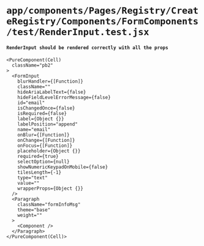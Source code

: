 # `app/components/Pages/Registry/CreateRegistry/Components/FormComponents/test/RenderInput.test.jsx`

#### `RenderInput should be rendered correctly with all the props`

```
<PureComponent(Cell)
  className="pb2"
>
  <FormInput
    blurHandler={[Function]}
    className=""
    hideAriaLabelText={false}
    hideFieldLevelErrorMessage={false}
    id="email"
    isChangedOnce={false}
    isRequired={false}
    label={Object {}}
    labelPosition="append"
    name="email"
    onBlur={[Function]}
    onChange={[Function]}
    onFocus={[Function]}
    placeholder={Object {}}
    required={true}
    selectOption={null}
    showNumericKeypadOnMobile={false}
    tilesLength={-1}
    type="text"
    value=""
    wrapperProps={Object {}}
  />
  <Paragraph
    className="formInfoMsg"
    theme="base"
    weight=""
  >
    <Component />
  </Paragraph>
</PureComponent(Cell)>
```

